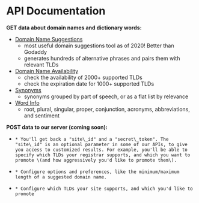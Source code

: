 # API Documentation

**GET data about domain names and dictionary words:**

* [Domain Name Suggestions](../changelog/domain-name.md) 
  * most useful domain suggestions tool as of 2020! Better than Godaddy
  * generates hundreds of alternative phrases and pairs them with relevant TLDs
* [Domain Name Availability](../changelog/domain-name.md#domain-availability)
  * check the availability of 2000+ supported TLDs
  * check the expiration date for 1000+ supported TLDs
* [Synonyms](../changelog/thesaurus.md#synonyms)
  * synonyms grouped by part of speech, or as a flat list by relevance
* [Word Info](../changelog/thesaurus.md#word-info)
  * root, plural, singular, proper, conjunction, acronyms, abbreviations, and sentiment

**POST data to our server \(coming soon\):**

* ~~~~[~~Create an account~~](account.md#create-a-new-account)~~~~
  * You'll get back a "site\_id" and a "secret\_token". The "site\_id" is an optional parameter in some of our APIs, to give you access to customized results. For example, you'll be able to specify which TLDs your registrar supports, and which you want to promote \(and how aggressively you'd like to promote them\).
* ~~~~[~~Options~~](account.md#options)~~~~
  * Configure options and preferences, like the minimum/maximum length of a suggested domain name.
* ~~~~[~~TLDs~~](account.md#tlds)~~~~
  * Configure which TLDs your site supports, and which you'd like to promote





